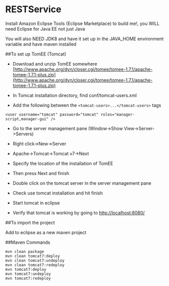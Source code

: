 # RESTService

Install Amazon Eclipse Tools (Eclipse Marketplace) to build me!, you WILL need Eclipse for Java EE not just Java

You will also NEED JDK8 and have it set up in the JAVA_HOME environment variable and have maven installed

##To set up TomEE (Tomcat)

* Download and unzip TomEE somewhere [http://www.apache.org/dyn/closer.cgi/tomee/tomee-1.7.1/apache-tomee-1.7.1-plus.zip](http://www.apache.org/dyn/closer.cgi/tomee/tomee-1.7.1/apache-tomee-1.7.1-plus.zip)

* In Tomcat installation directory, find conf/tomcat-users.xml

* Add the following between the `<tomcat-users>...</tomcat-users>` tags

`<user username="tomcat" password="tomcat" roles="manager-script,manager-gui" />`

* Go to the server management pane (Window->Show View->Server->Servers)

* Right click->New->Server

* Apache->Tomcat->Tomcat v7->Next

* Specify the location of the installation of TomEE

* Then press Next and finish

* Double click on the tomcat server in the server management pane

* Check use tomcat installation and hit finish
    
* Start tomcat in eclipse

* Verify that tomcat is working by going to [http://localhost:8080/](http://localhost:8080/)

##To import the project

Add to eclipse as a new maven project

##Maven Commands

    mvn clean package
    mvn clean tomcat7:deploy
    mvn clean tomcat7:undeploy
    mvn clean tomcat7:redeploy
    mvn tomcat7:deploy
    mvn tomcat7:undeploy 
    mvn tomcat7:redeploy
